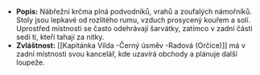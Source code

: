 - **Popis:** Nábřežní krčma plná podvodníků, vrahů a zoufalých námořníků. Stoly jsou lepkavé od rozlitého rumu, vzduch prosycený kouřem a solí. Uprostřed místnosti se často odehrávají šarvátky, zatímco v zadní části sedí ti, kteří tahají za nitky.
- **Zvláštnost:** [[Kapitánka Vilda -Černý úsměv -Radová (Orčice)]] má v zadní místnosti svou kancelář, kde uzavírá obchody a plánuje další loupeže.